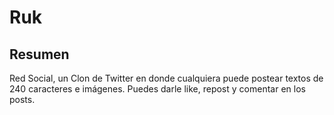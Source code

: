 # Ruk
## Resumen
Red Social, un Clon de Twitter en donde cualquiera puede postear textos de 240 caracteres e imágenes. Puedes darle like, repost y comentar en los posts.




